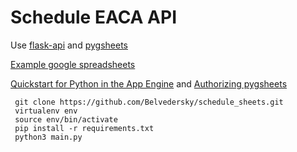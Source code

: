 # Schedule EACA API

Use [flask-api](https://github.com/flask-api/flask-api) and [pygsheets](https://github.com/nithinmurali/pygsheets)

[Example google spreadsheets](https://docs.google.com/spreadsheets/d/1Q4j4QyQ0iQZdGOPJMlzq99xuOEdpspzaZNZzznoF3vs/edit?usp=sharing)

[Quickstart for Python in the App Engine](https://cloud.google.com/appengine/docs/flexible/python/quickstart)
 and
[Authorizing pygsheets](https://pygsheets.readthedocs.io/en/latest/authorization.html)


```
 git clone https://github.com/Belvedersky/schedule_sheets.git
 virtualenv env
 source env/bin/activate
 pip install -r requirements.txt
 python3 main.py
```
